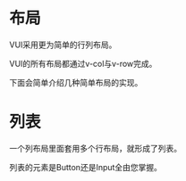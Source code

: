 # 布局

VUI采用更为简单的行列布局。

VUI的所有布局都通过v-col与v-row完成。

下面会简单介绍几种简单布局的实现。

# 列表

一个列布局里面套用多个行布局，就形成了列表。

列表的元素是Button还是Input全由您掌握。
```
